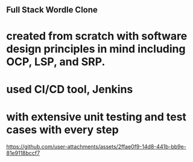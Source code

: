 ## Full Stack Wordle Clone
# created from scratch with software design principles in mind including OCP, LSP, and SRP.
# used CI/CD tool, Jenkins
# with extensive unit testing and test cases with every step


https://github.com/user-attachments/assets/2ffae0f9-14d8-441b-bb9e-81e9118bccf7

